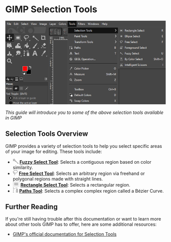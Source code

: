 # GIMP Selection Tools

![SelectionToolsOverview.png](../images/SelectionToolsOverview.png)

*This guide will introduce you to some of the above  selection tools available in GIMP*

## Selection Tools Overview

GIMP provides a variety of selection tools to help you select specific areas of your image for editing. These tools include:

- ![FuuzySelectTool.png](../images/FuzzySelectTool.PNG) [**Fuzzy Select Tool**](FuzzySelectTool.md): Selects a contiguous region based on color similarity. 
- ![FreeSelectTool.png](../images/FreeSelectTool.PNG) [**Free Select Tool**](FreeSelectTool.md): Selects an arbitrary region via freehand or polygonal regions made with straight lines. 
- ![RectangleSelectTool.png](../images/RectangleSelectTool.PNG) [**Rectangle Select Tool**](RectangleSelectTool.md): Selects a rectangular region.  
- ![PathsTool.png](../images/PathsTool.PNG) [**Paths Tool**](PathsTool.md): Selects a complex complex region called a Bézier Curve. 

## Further Reading

If you're still having trouble after this documentation or want to learn more about other tools GIMP has to offer, here are some additional resources:

- [GIMP's official documentation for Selection Tools](https://docs.gimp.org/2.8/en/gimp-tools-selection.html)